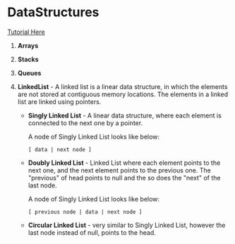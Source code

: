 # DataStructures 

[Tutorial Here](https://www.geeksforgeeks.org/data-structures/)

1. **Arrays**

2. **Stacks**


3. **Queues**


4. **LinkedList** - A linked list is a linear data structure, in which the elements are not stored at contiguous memory locations. The elements in a linked list are linked using pointers.

    - **Singly Linked List** - A linear data structure, where each element is connected to the next one by a pointer.

        A node of Singly Linked List looks like below:
            
        `[ data | next node ]`

    - **Doubly Linked List** - Linked List where each element points to the next one, and the next element points to the previous one. The "previous" of head points to null and the so does the "next" of the last node.

        A node of Singly Linked List looks like below:
            
        `[ previous node | data | next node ]`

    - **Circular Linked List** - very similar to Singly Linked List, however the last node instead of null, points to the head.